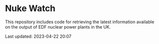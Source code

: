# Nuke Watch

This repository includes code for retrieving the latest information available on the output of EDF nuclear power plants in the UK.

Last updated: 2023-04-22 20:07